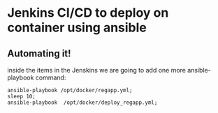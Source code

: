 # Jenkins CI/CD to deploy on container using ansible

## Automating it! 

inside the items in the Jenskins we are going to add one more ansible-playbook command:

```
ansible-playbook /opt/docker/regapp.yml;
sleep 10;
ansible-playbook  /opt/docker/deploy_regapp.yml;
```